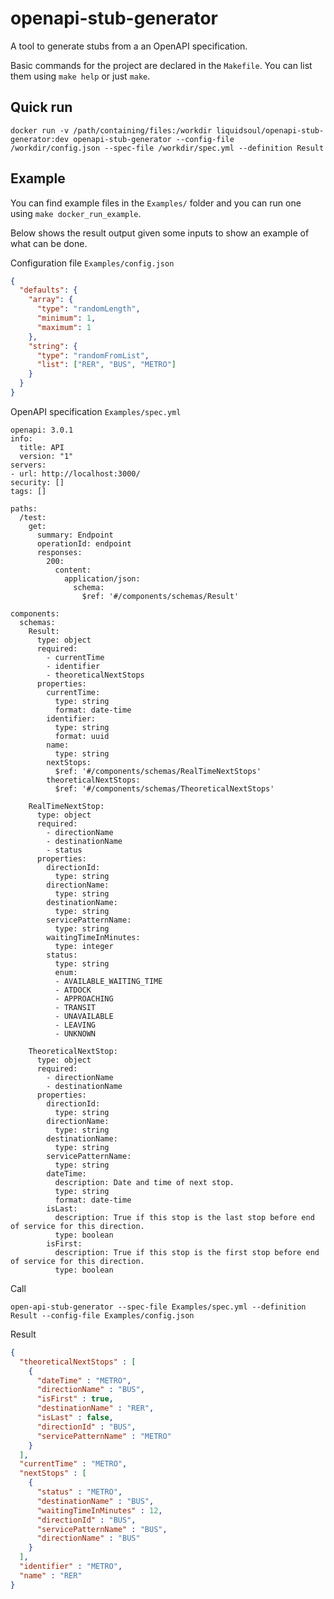 # openapi-stub-generator

A tool to generate stubs from a an OpenAPI specification.

Basic commands for the project are declared in the `Makefile`. You can list them using `make help` or just `make`.

## Quick run

```
docker run -v /path/containing/files:/workdir liquidsoul/openapi-stub-generator:dev openapi-stub-generator --config-file /workdir/config.json --spec-file /workdir/spec.yml --definition Result
```

## Example

You can find example files in the `Examples/` folder and you can run one using `make docker_run_example`.

Below shows the result output given some inputs to show an example of what can be done.

Configuration file `Examples/config.json`

```json
{
  "defaults": {
    "array": {
      "type": "randomLength",
      "minimum": 1,
      "maximum": 1
    },
    "string": {
      "type": "randomFromList",
      "list": ["RER", "BUS", "METRO"]
    }
  }
}
```

OpenAPI specification `Examples/spec.yml`

```
openapi: 3.0.1
info:
  title: API
  version: "1"
servers:
- url: http://localhost:3000/
security: []
tags: []

paths:
  /test:
    get:
      summary: Endpoint
      operationId: endpoint
      responses:
        200:
          content:
            application/json:
              schema:
                $ref: '#/components/schemas/Result'

components:
  schemas:
    Result:
      type: object
      required:
        - currentTime
        - identifier
        - theoreticalNextStops
      properties:
        currentTime:
          type: string
          format: date-time
        identifier:
          type: string
          format: uuid
        name:
          type: string
        nextStops:
          $ref: '#/components/schemas/RealTimeNextStops'
        theoreticalNextStops:
          $ref: '#/components/schemas/TheoreticalNextStops'

    RealTimeNextStop:
      type: object
      required:
        - directionName
        - destinationName
        - status
      properties:
        directionId:
          type: string
        directionName:
          type: string
        destinationName:
          type: string
        servicePatternName:
          type: string
        waitingTimeInMinutes:
          type: integer
        status:
          type: string
          enum:
          - AVAILABLE_WAITING_TIME
          - ATDOCK
          - APPROACHING
          - TRANSIT
          - UNAVAILABLE
          - LEAVING
          - UNKNOWN

    TheoreticalNextStop:
      type: object
      required:
        - directionName
        - destinationName
      properties:
        directionId:
          type: string
        directionName:
          type: string
        destinationName:
          type: string
        servicePatternName:
          type: string
        dateTime:
          description: Date and time of next stop.
          type: string
          format: date-time
        isLast:
          description: True if this stop is the last stop before end of service for this direction.
          type: boolean
        isFirst:
          description: True if this stop is the first stop before end of service for this direction.
          type: boolean
```

Call

    open-api-stub-generator --spec-file Examples/spec.yml --definition Result --config-file Examples/config.json

Result

```json
{
  "theoreticalNextStops" : [
    {
      "dateTime" : "METRO",
      "directionName" : "BUS",
      "isFirst" : true,
      "destinationName" : "RER",
      "isLast" : false,
      "directionId" : "BUS",
      "servicePatternName" : "METRO"
    }
  ],
  "currentTime" : "METRO",
  "nextStops" : [
    {
      "status" : "METRO",
      "destinationName" : "BUS",
      "waitingTimeInMinutes" : 12,
      "directionId" : "BUS",
      "servicePatternName" : "BUS",
      "directionName" : "BUS"
    }
  ],
  "identifier" : "METRO",
  "name" : "RER"
}
```
